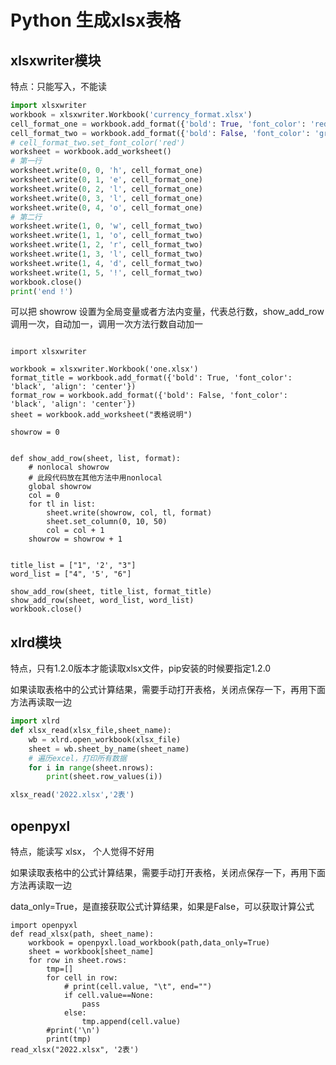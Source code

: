 # Python 生成xlsx表格

## xlsxwriter模块

特点：只能写入，不能读

```Python
import xlsxwriter
workbook = xlsxwriter.Workbook('currency_format.xlsx')
cell_format_one = workbook.add_format({'bold': True, 'font_color': 'red'})
cell_format_two = workbook.add_format({'bold': False, 'font_color': 'green'})
# cell_format_two.set_font_color('red')
worksheet = workbook.add_worksheet()
# 第一行
worksheet.write(0, 0, 'h', cell_format_one)
worksheet.write(0, 1, 'e', cell_format_one)
worksheet.write(0, 2, 'l', cell_format_one)
worksheet.write(0, 3, 'l', cell_format_one)
worksheet.write(0, 4, 'o', cell_format_one)
# 第二行
worksheet.write(1, 0, 'w', cell_format_two)
worksheet.write(1, 1, 'o', cell_format_two)
worksheet.write(1, 2, 'r', cell_format_two)
worksheet.write(1, 3, 'l', cell_format_two)
worksheet.write(1, 4, 'd', cell_format_two)
worksheet.write(1, 5, '!', cell_format_two)
workbook.close()
print('end !')
```



可以把 showrow 设置为全局变量或者方法内变量，代表总行数，show_add_row调用一次，自动加一，调用一次方法行数自动加一

```

import xlsxwriter

workbook = xlsxwriter.Workbook('one.xlsx')
format_title = workbook.add_format({'bold': True, 'font_color': 'black', 'align': 'center'})
format_row = workbook.add_format({'bold': False, 'font_color': 'black', 'align': 'center'})
sheet = workbook.add_worksheet("表格说明")

showrow = 0


def show_add_row(sheet, list, format):
    # nonlocal showrow
    # 此段代码放在其他方法中用nonlocal
    global showrow
    col = 0
    for tl in list:
        sheet.write(showrow, col, tl, format)
        sheet.set_column(0, 10, 50)
        col = col + 1
    showrow = showrow + 1


title_list = ["1", '2', "3"]
word_list = ["4", '5', "6"]

show_add_row(sheet, title_list, format_title)
show_add_row(sheet, word_list, word_list)
workbook.close()
```



## xlrd模块

特点，只有1.2.0版本才能读取xlsx文件，pip安装的时候要指定1.2.0

如果读取表格中的公式计算结果，需要手动打开表格，关闭点保存一下，再用下面方法再读取一边

```python
import xlrd
def xlsx_read(xlsx_file,sheet_name):
    wb = xlrd.open_workbook(xlsx_file)
    sheet = wb.sheet_by_name(sheet_name)
    # 遍历excel，打印所有数据
    for i in range(sheet.nrows):
        print(sheet.row_values(i))

xlsx_read('2022.xlsx','2表')
```



## openpyxl

特点，能读写 xlsx， 个人觉得不好用

如果读取表格中的公式计算结果，需要手动打开表格，关闭点保存一下，再用下面方法再读取一边

data_only=True，是直接获取公式计算结果，如果是False，可以获取计算公式

```
import openpyxl
def read_xlsx(path, sheet_name):
    workbook = openpyxl.load_workbook(path,data_only=True)
    sheet = workbook[sheet_name]
    for row in sheet.rows:
        tmp=[]
        for cell in row:
            # print(cell.value, "\t", end="")
            if cell.value==None:
                pass
            else:
                tmp.append(cell.value)
        #print('\n')
        print(tmp)
read_xlsx("2022.xlsx", '2表')
```



















